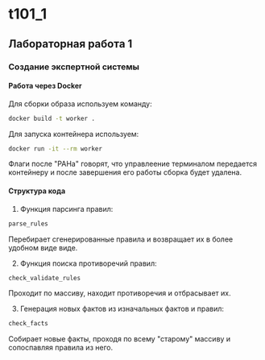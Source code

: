 # t101_1


## Лабораторная работа 1


### Создание экспертной системы 


#### Работа через Docker


Для сборки образа используем команду:
```bash
docker build -t worker .
```

Для запуска контейнера используем:
```bash
docker run -it --rm worker
```
Флаги после "РАНа" говорят, что управлеение терминалом передается контейнеру и после завершения его работы сборка будет удалена.


#### Структура кода


1. Функция парсинга правил:
```python
parse_rules
```
Перебирает сгенерированные правила и возвращает их в более удобном виде виде.


2. Функция поиска противоречий правил:
```python
check_validate_rules
```
Проходит по массиву, находит противоречия и отбрасывает их.


3. Генерация новых фактов из изначальных фактов и правил:
```python
check_facts
```
Собирает новые факты, проходя по всему "старому" массиву и сопоспавляя правила из него. 
